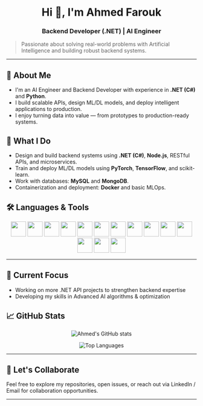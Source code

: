 

<h1 align="center">Hi 👋, I'm Ahmed Farouk</h1>

<h3 align="center">Backend Developer (.NET) | AI Engineer</h3>

> Passionate about solving real-world problems with Artificial Intelligence and building robust backend systems.



---

## 🤖 About Me

* I'm an AI Engineer and Backend Developer with experience in **.NET (C#)** and **Python**.
* I build scalable APIs, design ML/DL models, and deploy intelligent applications to production.
* I enjoy turning data into value — from prototypes to production-ready systems.

## 🚀 What I Do

* Design and build backend systems using **.NET (C#)**, **Node.js**, RESTful APIs, and microservices.
* Train and deploy ML/DL models using **PyTorch**, **TensorFlow**, and scikit-learn.
* Work with databases:  **MySQL** and **MongoDB**.
* Containerization and deployment: **Docker** and basic MLOps.

## 🛠️ Languages & Tools  

<p align="center">
  <img src="https://cdn.jsdelivr.net/gh/devicons/devicon/icons/c/c-original.svg" width="40" height="40"/>
  <img src="https://cdn.jsdelivr.net/gh/devicons/devicon/icons/cplusplus/cplusplus-original.svg" width="40" height="40"/>
  <img src="https://cdn.jsdelivr.net/gh/devicons/devicon/icons/csharp/csharp-original.svg" width="40" height="40"/>
  <img src="https://cdn.jsdelivr.net/gh/devicons/devicon/icons/python/python-original.svg" width="40" height="40"/>
  <img src="https://cdn.jsdelivr.net/gh/devicons/devicon/icons/html5/html5-original.svg" width="40" height="40"/>
  <img src="https://cdn.jsdelivr.net/gh/devicons/devicon/icons/css3/css3-original.svg" width="40" height="40"/>
  <img src="https://cdn.jsdelivr.net/gh/devicons/devicon/icons/javascript/javascript-original.svg" width="40" height="40"/>
  <img src="https://cdn.jsdelivr.net/gh/devicons/devicon/icons/nodejs/nodejs-original.svg" width="40" height="40"/>
  <img src="https://cdn.jsdelivr.net/gh/devicons/devicon/icons/dotnetcore/dotnetcore-original.svg" width="40" height="40"/>
  <img src="https://cdn.jsdelivr.net/gh/devicons/devicon/icons/mysql/mysql-original.svg" width="40" height="40"/>
  <img src="https://cdn.jsdelivr.net/gh/devicons/devicon/icons/mongodb/mongodb-original.svg" width="40" height="40"/>
  <img src="https://cdn.jsdelivr.net/gh/devicons/devicon/icons/pytorch/pytorch-original.svg" width="40" height="40"/>
  <img src="https://cdn.jsdelivr.net/gh/devicons/devicon/icons/tensorflow/tensorflow-original.svg" width="40" height="40"/>
  <img src="https://cdn.jsdelivr.net/gh/devicons/devicon/icons/opencv/opencv-original.svg" width="40" height="40"/>
</p>


---

## 🔭 Current Focus

* Working on more .NET API projects to strengthen backend expertise
* Developing my skills in Advanced AI algorithms & optimization



## 📈 GitHub Stats

<div align="center">

![Ahmed's GitHub stats](https://github-readme-stats.vercel.app/api?username=AhmedFarouk04&show_icons=true&theme=radical)

![Top Languages](https://github-readme-stats.vercel.app/api/top-langs/?username=AhmedFarouk04&layout=compact&theme=radical)


</div>

---


## 🤝 Let's Collaborate

Feel free to explore my repositories, open issues, or reach out via LinkedIn / Email for collaboration opportunities.

---

